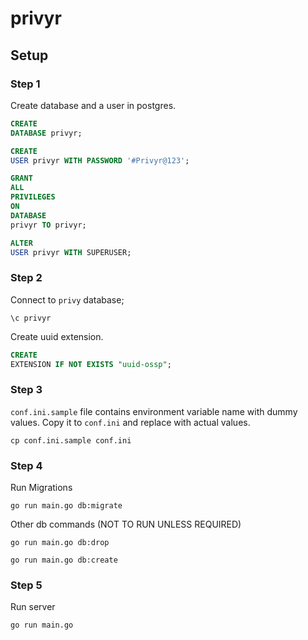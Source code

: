 # privyr

## Setup

### Step 1

Create database and a user in postgres.

```sql
CREATE
DATABASE privyr;
```

```sql
CREATE
USER privyr WITH PASSWORD '#Privyr@123';
```

```sql
GRANT
ALL
PRIVILEGES
ON
DATABASE
privyr TO privyr;
```

```sql
ALTER
USER privyr WITH SUPERUSER;
```

### Step 2

Connect to `privy` database;

```
\c privyr
```

Create uuid extension.

```sql
CREATE
EXTENSION IF NOT EXISTS "uuid-ossp";
```

### Step 3

`conf.ini.sample` file contains environment variable name with dummy values. Copy it to `conf.ini` and replace with actual
values.

```shell script
cp conf.ini.sample conf.ini
```

### Step 4

Run Migrations

```shell script
go run main.go db:migrate
```

Other db commands (NOT TO RUN UNLESS REQUIRED)
```shell script
go run main.go db:drop
```
```
go run main.go db:create
```


### Step 5

Run server

```shell script
go run main.go
```
